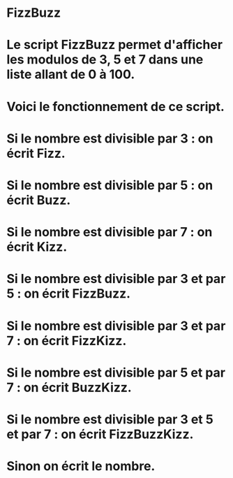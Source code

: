 # FizzBuzz
# Le script FizzBuzz permet d'afficher les modulos de 3, 5 et 7 dans une liste allant de 0 à 100.
# Voici le fonctionnement de ce script.
# Si le nombre est divisible par 3 : on écrit Fizz.
# Si le nombre est divisible par 5 : on écrit Buzz.
# Si le nombre est divisible par 7 : on écrit Kizz.
# Si le nombre est divisible par 3 et par 5 : on écrit FizzBuzz.
# Si le nombre est divisible par 3 et par 7 : on écrit FizzKizz.
# Si le nombre est divisible par 5 et par 7 : on écrit BuzzKizz.
# Si le nombre est divisible par 3 et 5 et par 7 : on écrit FizzBuzzKizz.
# Sinon on écrit le nombre.
